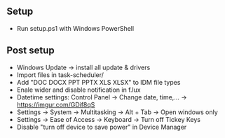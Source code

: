 ## Setup
- Run setup.ps1 with Windows PowerShell

## Post setup
- Windows Update -> install all update & drivers
- Import files in task-scheduler/
- Add "DOC DOCX PPT PPTX XLS XLSX" to IDM file types
- Enale wider and disable notification in f.lux
- Datetime settings: Control Panel -> Change date, time,... -> https://imgur.com/GDif8qS
- Settings -> System -> Multitasking -> Alt + Tab -> Open windows only
- Settings -> Ease of Access -> Keyboard -> Turn off Tickey Keys
- Disable "turn off device to save power" in Device Manager
